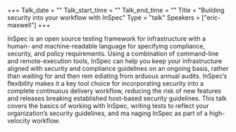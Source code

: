 +++
Talk_date = ""
Talk_start_time = ""
Talk_end_time = ""
Title = "Building security into your workflow with InSpec"
Type = "talk"
Speakers = ["eric-maxwell"]
+++



InSpec is an open source testing framework for infrastructure with a human- and machine-readable language for specifying compliance, security, and policy requirements. Using a combination of 
command-line and remote-execution tools, InSpec can help you keep your infrastructure aligned with security and compliance guidelines on an ongoing basis, rather than waiting for and then rem
ediating from arduous annual audits. InSpec’s flexibility makes it a key tool choice for incorporating security into a complete continuous delivery workflow, reducing the risk of new features
 and releases breaking established host-based security guidelines. This talk covers the basics of working with InSpec, writing tests to reflect your organization’s security guidelines, and ma
 naging InSpec as part of a high-velocity workflow.


